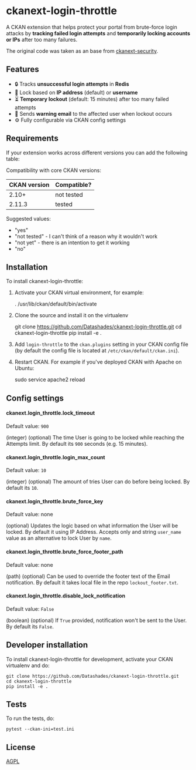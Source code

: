 
# ckanext-login-throttle

A CKAN extension that helps protect your portal from brute-force login attacks by **tracking failed login attempts** and **temporarily locking accounts or IPs** after too many failures.

The original code was taken as an base from [ckanext-security](https://github.com/data-govt-nz/ckanext-security).


## Features

- 🔒 Tracks **unsuccessful login attempts** in **Redis**  
- 🔑 Lock based on **IP address** (default) or **username**  
- ⏳ **Temporary lockout** (default: 15 minutes) after too many failed attempts  
- 📧 Sends **warning email** to the affected user when lockout occurs  
- ⚙️ Fully configurable via CKAN config settings


## Requirements

If your extension works across different versions you can add the following table:

Compatibility with core CKAN versions:

| CKAN version    | Compatible?   |
| --------------- | ------------- |
| 2.10+           | not tested    |
| 2.11.3            | tested    |

Suggested values:

* "yes"
* "not tested" - I can't think of a reason why it wouldn't work
* "not yet" - there is an intention to get it working
* "no"


## Installation

To install ckanext-login-throttle:

1. Activate your CKAN virtual environment, for example:

     . /usr/lib/ckan/default/bin/activate

2. Clone the source and install it on the virtualenv

    git clone https://github.com/Datashades/ckanext-login-throttle.git
    cd ckanext-login-throttle
    pip install -e .

3. Add `login-throttle` to the `ckan.plugins` setting in your CKAN
   config file (by default the config file is located at
   `/etc/ckan/default/ckan.ini`).

4. Restart CKAN. For example if you've deployed CKAN with Apache on Ubuntu:

     sudo service apache2 reload


## Config settings

#### ckanext.login_throttle.lock_timeout

Default value: `900`

(integer) (optional) The time User is going to be locked while reaching the Attempts limit. By default its `900` seconds (e.g. 15 minutes).


#### ckanext.login_throttle.login_max_count

Default value: `10`

(integer) (optional) The amount of tries User can do before being locked. By default its `10`.


#### ckanext.login_throttle.brute_force_key

Default value: none

(optional) Updates the logic based on what information the User will be locked. By default it using IP Address. Accepts only and string `user_name` value as an alternative to lock User by `name`.


#### ckanext.login_throttle.brute_force_footer_path

Default value: none

(path) (optional) Can be used to override the footer text of the Email notification. By default it takes local file in the repo `lockout_footer.txt`.


#### ckanext.login_throttle.disable_lock_notification

Default value: `False`

(boolean) (optional) If `True` provided, notification won't be sent to the User. By default its `False`.


## Developer installation

To install ckanext-login-throttle for development, activate your CKAN virtualenv and
do:

    git clone https://github.com/Datashades/ckanext-login-throttle.git
    cd ckanext-login-throttle
    pip install -e .


## Tests

To run the tests, do:

    pytest --ckan-ini=test.ini


## License

[AGPL](https://www.gnu.org/licenses/agpl-3.0.en.html)

